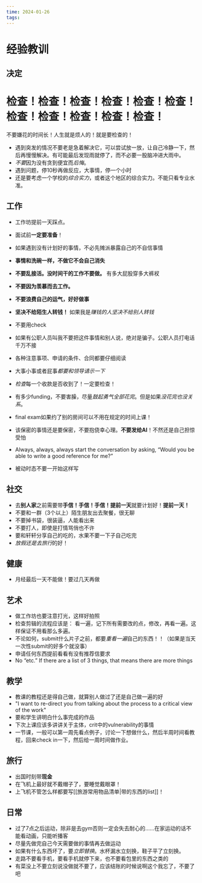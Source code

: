 ```yaml
---
time: 2024-01-26
tags:
---
```

# 经验教训

## 决定

# **检查！检查！检查！检查！检查！检查！检查！检查！检查！检查！检查！**

不要嫌花的时间长！人生就是烦人的！就是要检查的！

- 遇到突发的情况不要老是急着解决它，可以尝试放一放，让自己冷静一下，然后再慢慢解决。有可能最后发现雨就停了，而不必要一股脑冲进大雨中。
- *不要*因为没有贪到便宜而*后悔*。
- 遇到问题，停10秒再做反应，大事情，停一个小时
- 还是要考虑一个学校的*综合实力*，或者这个地区的综合实力。不能只看专业水准。

## 工作

- 工作坊提前一天踩点。
- 面试前**一定要准备**！
- 如果遇到没有计划好的事情，不必先摊派暴露自己的不自信事情

- **事情和洗碗一样，不做它不会自己消失**
- **不要乱接活。没时间干的工作不要做。** 有多大屁股穿多大裤衩
- **不要因为羡慕而去工作。**
- **不要浪费自己的运气，好好做事**

- **坚决不给陌生人转钱！** 如果我是*赚钱的人坚决不给别人转钱*
- 不要用check
- 如果有公职人员叫我不要把这件事情和别人说，绝对是骗子。公职人员打电话千万不接

- 各种注意事项、申请的条件、合同都要仔细阅读
- 大事小事或者屁事*都要和领导请示一下*
- *检查*每一个收款是否收到了！一定要检查！
- 有多少funding，不要害臊，尽量*鼓起勇气全部花完*。但是如果*没花完也没关系*。

- final exam如果约了别的房间可以不用在规定的时间上课！
- 该保密的事情还是要保密，不要抱侥幸心理。**不要发给AI**！不然还是自己担惊受怕
- Always, always, always start the conversation by asking, “Would you be able to write a good reference for me?”
- 被动时态不要一开始这样写

## 社交

- 去**别人家**之前需要带**手信！手信！手信！提前一天**就要计划好！**提前一天！**
- 不要和一群（3个以上）陌生朋友出去聚餐，很无聊
- 不要掉书袋，很装逼，人能看出来
- 不要打人，即使是打情骂俏也不许
- 要和轩轩分享自己的吃的，水果不要一下子自己吃完
- *放假还是去旅行*的好！

## 健康

- 月经最后一天不能做！要过几天再做


## 艺术

- 做工作坊也要注意打光，这样好拍照
- 检查剪辑的流程应该是： 看一遍，记下所有需要改的点，修改，再看一遍。这样保证不用看那么多遍。
- 不论如何，submit什么片子之前，都要*重看一遍*自己的东西！！（如果是当天一次性submit的好多个就没事）
- 申请任何东西提前看看有没有推荐信要求
- No “etc.” If there are a list of 3 things, that means there are more things

## 教学

- 教课的教程还是得自己做，就算别人做过了还是自己做一遍的好
- "I want to re-direct you from talking about the process to a critical view of the work"
- 要和学生讲明白什么事完成的作品
- 下次上课应该多讲讲关于主体，crit中的vulnerability的事情
- 一节课，一般可以第一周先看点例子，讨论一下想做什么，然后半周时间看教程，回来check in一下，然后给一周时间做作业。

## 旅行
- 出国时刻带**现金**
- 在飞机上最好就不戴帽子了，要睡觉戴眼罩！
- 上飞机不管怎么样都要写[[旅游常用物品清单|带的东西的list]]！

## 日常

- 过了7点之后运动，除非是去gym否则一定会失去耐心的……在家运动的话不能看动画，只能听播客
- 尽量先做完自己今天需要做的事情再去做运动
- 如果有什么东西坏了，要*立即替换*。水杯漏水立刻换，鞋子平了立刻换。
- 走路不要看手机，要看手机就停下来，也不要看包里的东西之类的
- 有菜没上不要立刻说没做就不要了，应该结账的时候说啊这个我忘了，不要了吧

